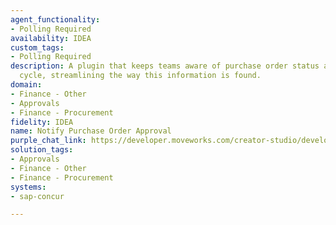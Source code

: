 ```yaml
---
agent_functionality:
- Polling Required
availability: IDEA
custom_tags:
- Polling Required
description: A plugin that keeps teams aware of purchase order status and the approval
  cycle, streamlining the way this information is found.
domain:
- Finance - Other
- Approvals
- Finance - Procurement
fidelity: IDEA
name: Notify Purchase Order Approval
purple_chat_link: https://developer.moveworks.com/creator-studio/developer-tools/purple-chat/?conversation=%7B%22startTimestamp%22%3A%2211%3A43+AM%22%2C%22messages%22%3A%5B%7B%22role%22%3A%22assistant%22%2C%22parts%22%3A%5B%7B%22richText%22%3A%22%3Cp%3EGood+news%21+Purchase+Order+%2398765+has+been+approved+by+Jim+%28Sr.+Legal+Counsel%29+and+Jerry+%28Security%29.+All+necessary+approvals+for+this+purchase+order+are+now+complete.%3C%2Fp%3E%22%7D%2C%7B%22richText%22%3A%22%3Cb%3EPurchase+Order+%2398765+Approved%3C%2Fb%3E%3Cbr%3EAll+approvals+are+in+place+for+Purchase+Order+%2398765.+You+can+now+proceed+with+the+next+steps.%22%7D%2C%7B%22buttons%22%3A%5B%7B%22style%22%3A%22filled%22%2C%22buttonText%22%3A%22View+Purchase+Order%22%7D%2C%7B%22style%22%3A%22outlined%22%2C%22buttonText%22%3A%22Create+Related+Task%22%7D%5D%7D%5D%7D%5D%7D
solution_tags:
- Approvals
- Finance - Other
- Finance - Procurement
systems:
- sap-concur

---
```

